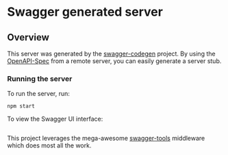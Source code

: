 # Swagger generated server

## Overview

This server was generated by the [swagger-codegen](https://github.com/swagger-api/swagger-codegen) project. By using the [OpenAPI-Spec](https://github.com/OAI/OpenAPI-Specification) from a remote server, you can easily generate a server stub.

### Running the server

To run the server, run:

```
npm start
```

To view the Swagger UI interface:

```

```

This project leverages the mega-awesome [swagger-tools](https://github.com/apigee-127/swagger-tools) middleware which does most all the work.
